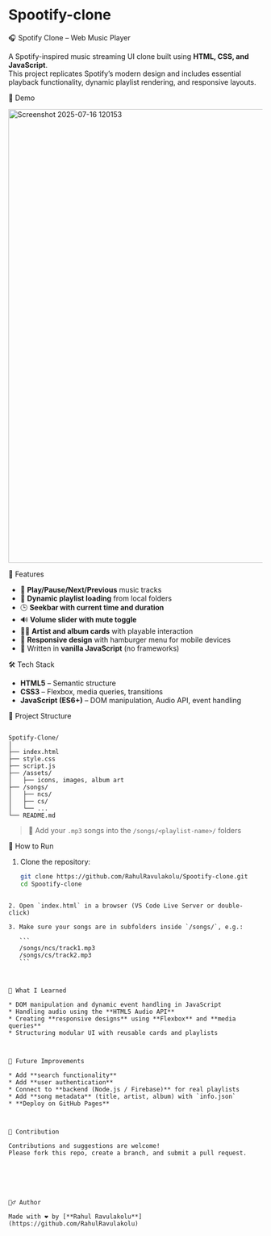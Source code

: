 # Spootify-clone





🎧 Spotify Clone – Web Music Player


A Spotify-inspired music streaming UI clone built using **HTML, CSS, and JavaScript**.  
This project replicates Spotify’s modern design and includes essential playback functionality, dynamic playlist rendering, and responsive layouts.



📸 Demo

<img width="1919" height="899" alt="Screenshot 2025-07-16 120153" src="https://github.com/user-attachments/assets/3f92c4cd-714f-4932-9a51-9b56b2451431" />



🚀 Features

- 🎵 **Play/Pause/Next/Previous** music tracks
- 📁 **Dynamic playlist loading** from local folders
- 🕒 **Seekbar with current time and duration**
- 🔊 **Volume slider with mute toggle**
- 🧑‍🎤 **Artist and album cards** with playable interaction
- 📱 **Responsive design** with hamburger menu for mobile devices
- 🧠 Written in **vanilla JavaScript** (no frameworks)



🛠️ Tech Stack

- **HTML5** – Semantic structure
- **CSS3** – Flexbox, media queries, transitions
- **JavaScript (ES6+)** – DOM manipulation, Audio API, event handling



📁 Project Structure

```

Spotify-Clone/
│
├── index.html
├── style.css
├── script.js
├── /assets/
│   ├── icons, images, album art
├── /songs/
│   ├── ncs/
│   ├── cs/
│   └── ...
└── README.md

````

> 🎵 Add your `.mp3` songs into the `/songs/<playlist-name>/` folders



🧪 How to Run

1. Clone the repository:
   ```bash
   git clone https://github.com/RahulRavulakolu/Spootify-clone.git
   cd Spootify-clone
````

2. Open `index.html` in a browser (VS Code Live Server or double-click)

3. Make sure your songs are in subfolders inside `/songs/`, e.g.:

   ```
   /songs/ncs/track1.mp3
   /songs/cs/track2.mp3
   ```



🧠 What I Learned

* DOM manipulation and dynamic event handling in JavaScript
* Handling audio using the **HTML5 Audio API**
* Creating **responsive designs** using **Flexbox** and **media queries**
* Structuring modular UI with reusable cards and playlists



🎯 Future Improvements

* Add **search functionality**
* Add **user authentication**
* Connect to **backend (Node.js / Firebase)** for real playlists
* Add **song metadata** (title, artist, album) with `info.json`
* **Deploy on GitHub Pages**



🤝 Contribution

Contributions and suggestions are welcome!
Please fork this repo, create a branch, and submit a pull request.






🙋‍♂️ Author

Made with ❤️ by [**Rahul Ravulakolu**](https://github.com/RahulRavulakolu)
